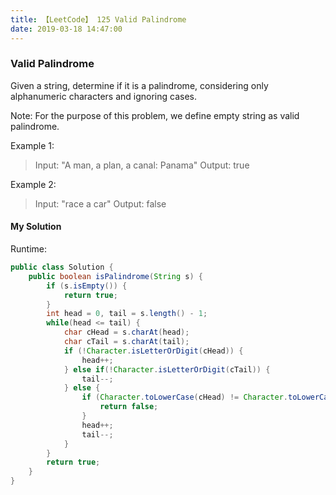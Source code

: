 ```yaml
---
title: 【LeetCode】 125 Valid Palindrome
date: 2019-03-18 14:47:00
---
```


### Valid Palindrome

Given a string, determine if it is a palindrome, considering only alphanumeric characters and ignoring cases.

Note: For the purpose of this problem, we define empty string as valid palindrome.

Example 1:

>Input: "A man, a plan, a canal: Panama"
Output: true

Example 2:

>Input: "race a car"
Output: false


#### My Solution

Runtime:

```Java
public class Solution {
    public boolean isPalindrome(String s) {
        if (s.isEmpty()) {
        	return true;
        }
        int head = 0, tail = s.length() - 1;
        while(head <= tail) {
        	char cHead = s.charAt(head);
        	char cTail = s.charAt(tail);
        	if (!Character.isLetterOrDigit(cHead)) {
        		head++;
        	} else if(!Character.isLetterOrDigit(cTail)) {
        		tail--;
        	} else {
        		if (Character.toLowerCase(cHead) != Character.toLowerCase(cTail)) {
        			return false;
        		}
        		head++;
        		tail--;
        	}
        }
        return true;
    }
}
```

